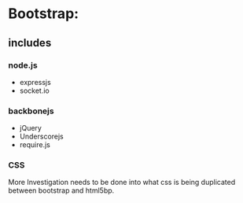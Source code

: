# Bootstrap:

## includes

### node.js
- expressjs
- socket.io
### backbonejs
- jQuery
- Underscorejs
- require.js


### CSS
More Investigation needs to be done into what css is being duplicated between bootstrap and html5bp.